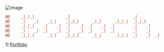 ![image](https://user-images.githubusercontent.com/49965312/204049274-c7701020-d26f-4d8a-aa06-48efb7c3a60b.png)

```diff
@@     _|_|_|              _|                            _|                        _|      _|           @@                      
@@     _|    _|    _|_|    _|_|_|      _|_|      _|_|_|  _|_|_|          _|_|    _|_|_|_|  _|_|_|       @@                      
@@     _|_|_|    _|    _|  _|    _|  _|    _|  _|        _|    _|      _|_|_|_|    _|      _|    _|     @@                      
@@     _|    _|  _|    _|  _|    _|  _|    _|  _|        _|    _|      _|          _|      _|    _|     @@                      
@@     _|_|_|      _|_|    _|_|_|      _|_|      _|_|_|  _|    _|  _|    _|_|_|      _|_|  _|    _|     @@                      
 ```
 
 1] [Portfolio](https://boboch.tk)
